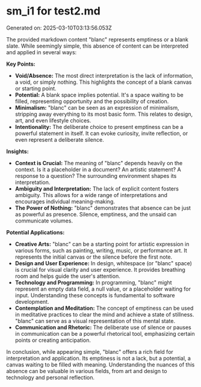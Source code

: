 # sm_i1 for test2.md

Generated on: 2025-03-10T03:13:56.053Z

The provided markdown content "blanc" represents emptiness or a blank slate.  While seemingly simple, this absence of content can be interpreted and applied in several ways:

**Key Points:**

* **Void/Absence:** The most direct interpretation is the lack of information, a void, or simply nothing.  This highlights the concept of a blank canvas or starting point.
* **Potential:**  A blank space implies potential. It's a space waiting to be filled, representing opportunity and the possibility of creation.
* **Minimalism:**  "blanc" can be seen as an expression of minimalism, stripping away everything to its most basic form. This relates to design, art, and even lifestyle choices.
* **Intentionality:** The deliberate choice to present emptiness can be a powerful statement in itself. It can evoke curiosity, invite reflection, or even represent a deliberate silence.

**Insights:**

* **Context is Crucial:** The meaning of "blanc" depends heavily on the context.  Is it a placeholder in a document? An artistic statement? A response to a question? The surrounding environment shapes its interpretation.
* **Ambiguity and Interpretation:**  The lack of explicit content fosters ambiguity. This allows for a wide range of interpretations and encourages individual meaning-making.
* **The Power of Nothing:**  "blanc" demonstrates that absence can be just as powerful as presence.  Silence, emptiness, and the unsaid can communicate volumes.

**Potential Applications:**

* **Creative Arts:**  "blanc" can be a starting point for artistic expression in various forms, such as painting, writing, music, or performance art.  It represents the initial canvas or the silence before the first note.
* **Design and User Experience:** In design, whitespace (or "blanc" space) is crucial for visual clarity and user experience.  It provides breathing room and helps guide the user's attention.
* **Technology and Programming:**  In programming, "blanc" might represent an empty data field, a null value, or a placeholder waiting for input.  Understanding these concepts is fundamental to software development.
* **Contemplation and Meditation:**  The concept of emptiness can be used in meditative practices to clear the mind and achieve a state of stillness.  "blanc" can serve as a visual representation of this mental state.
* **Communication and Rhetoric:**  The deliberate use of silence or pauses in communication can be a powerful rhetorical tool, emphasizing certain points or creating anticipation.


In conclusion, while appearing simple, "blanc" offers a rich field for interpretation and application. Its emptiness is not a lack, but a potential, a canvas waiting to be filled with meaning.  Understanding the nuances of this absence can be valuable in various fields, from art and design to technology and personal reflection.
